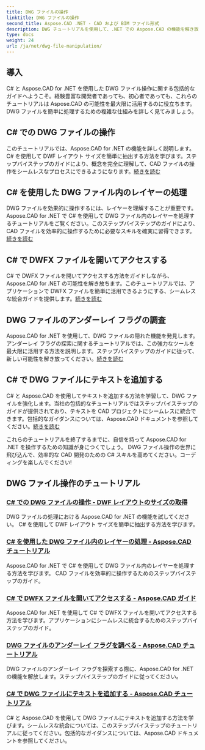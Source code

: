 ```yaml
---
title: DWG ファイルの操作
linktitle: DWG ファイルの操作
second_title: Aspose.CAD .NET - CAD および BIM ファイル形式
description: DWG チュートリアルを使用して、.NET での Aspose.CAD の機能を解き放ちます。 C# をマスターして、効率的な CAD 処理を行い、DWF レイアウト サイズをシームレスに抽出します。
type: docs
weight: 24
url: /ja/net/dwg-file-manipulation/
---
```


## 導入

C# と Aspose.CAD for .NET を使用した DWG ファイル操作に関する包括的なガイドへようこそ。経験豊富な開発者であっても、初心者であっても、これらのチュートリアルは Aspose.CAD の可能性を最大限に活用するのに役立ちます。 DWG ファイルを簡単に処理するための複雑な仕組みを詳しく見てみましょう。

## C# での DWG ファイルの操作
このチュートリアルでは、Aspose.CAD for .NET の機能を詳しく説明します。 C# を使用して DWF レイアウト サイズを簡単に抽出する方法を学びます。ステップバイステップのガイドにより、概念を完全に理解して、CAD ファイルの操作をシームレスなプロセスにできるようになります。[続きを読む](./get-size-of-dwf-layout/)

## C# を使用した DWG ファイル内のレイヤーの処理
DWG ファイルを効果的に操作するには、レイヤーを理解することが重要です。 Aspose.CAD for .NET で C# を使用して DWG ファイル内のレイヤーを処理するチュートリアルをご覧ください。このステップバイステップのガイドにより、CAD ファイルを効率的に操作するために必要なスキルを確実に習得できます。[続きを読む](./support-of-layers/)

## C# で DWFX ファイルを開いてアクセスする
C# で DWFX ファイルを開いてアクセスする方法をガイドしながら、Aspose.CAD for .NET の可能性を解き放ちます。このチュートリアルでは、アプリケーションで DWFX ファイルを簡単に活用できるようにする、シームレスな統合ガイドを提供します。[続きを読む](./opening-and-accessing-dwfx-files/)

## DWG ファイルのアンダーレイ フラグの調査
Aspose.CAD for .NET を使用して、DWG ファイルの隠れた機能を発見します。アンダーレイ フラグの探索に関するチュートリアルでは、この強力なツールを最大限に活用する方法を説明します。ステップバイステップのガイドに従って、新しい可能性を解き放ってください。[続きを読む](./exploring-underlay-flags-of-dwg/)

## C# で DWG ファイルにテキストを追加する 
C# と Aspose.CAD を使用してテキストを追加する方法を学習して、DWG ファイルを強化します。当社の包括的なチュートリアルではステップバイステップのガイドが提供されており、テキストを CAD プロジェクトにシームレスに統合できます。包括的なガイダンスについては、Aspose.CAD ドキュメントを参照してください。[続きを読む](./adding-text-to-dwg/)

これらのチュートリアルを終了するまでに、自信を持って Aspose.CAD for .NET を操作するための知識が身につくでしょう。 DWG ファイル操作の世界に飛び込んで、効率的な CAD 開発のための C# スキルを高めてください。コーディングを楽しんでください!
## DWG ファイル操作のチュートリアル
### [C# での DWG ファイルの操作 - DWF レイアウトのサイズの取得](./get-size-of-dwf-layout/)
DWG ファイルの処理における Aspose.CAD for .NET の機能を試してください。 C# を使用して DWF レイアウト サイズを簡単に抽出する方法を学びます。
### [C# を使用した DWG ファイル内のレイヤーの処理 - Aspose.CAD チュートリアル](./support-of-layers/)
Aspose.CAD for .NET で C# を使用して DWG ファイル内のレイヤーを処理する方法を学びます。 CAD ファイルを効率的に操作するためのステップバイステップのガイド。
### [C# で DWFX ファイルを開いてアクセスする - Aspose.CAD ガイド](./opening-and-accessing-dwfx-files/)
Aspose.CAD for .NET を使用して C# で DWFX ファイルを開いてアクセスする方法を学びます。アプリケーションにシームレスに統合するためのステップバイステップのガイド。
### [DWG ファイルのアンダーレイ フラグを調べる - Aspose.CAD チュートリアル](./exploring-underlay-flags-of-dwg/)
DWG ファイルのアンダーレイ フラグを探索する際に、Aspose.CAD for .NET の機能を解放します。ステップバイステップのガイドに従ってください。
### [C# で DWG ファイルにテキストを追加する - Aspose.CAD チュートリアル](./adding-text-to-dwg/)
C# と Aspose.CAD を使用して DWG ファイルにテキストを追加する方法を学びます。シームレスな統合については、このステップバイステップのチュートリアルに従ってください。包括的なガイダンスについては、Aspose.CAD ドキュメントを参照してください。